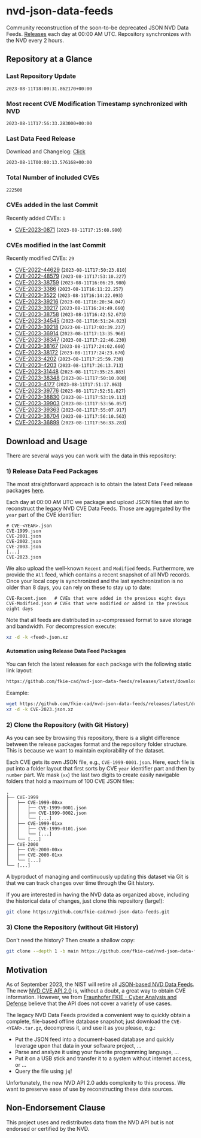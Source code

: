 # nvd-json-data-feeds

Community reconstruction of the soon-to-be deprecated JSON NVD Data Feeds. 
[Releases](https://github.com/fkie-cad/nvd-json-data-feeds/releases/latest) each day at 00:00 AM UTC.
Repository synchronizes with the NVD every 2 hours.

## Repository at a Glance

### Last Repository Update

```plain
2023-08-11T18:00:31.862170+00:00
```

### Most recent CVE Modification Timestamp synchronized with NVD

```plain
2023-08-11T17:56:33.283000+00:00
```

### Last Data Feed Release

Download and Changelog: [Click](https://github.com/fkie-cad/nvd-json-data-feeds/releases/latest)

```plain
2023-08-11T00:00:13.576168+00:00
```

### Total Number of included CVEs

```plain
222500
```

### CVEs added in the last Commit

Recently added CVEs: `1`

* [CVE-2023-0871](CVE-2023/CVE-2023-08xx/CVE-2023-0871.json) (`2023-08-11T17:15:08.980`)


### CVEs modified in the last Commit

Recently modified CVEs: `29`

* [CVE-2022-44629](CVE-2022/CVE-2022-446xx/CVE-2022-44629.json) (`2023-08-11T17:50:23.810`)
* [CVE-2022-48579](CVE-2022/CVE-2022-485xx/CVE-2022-48579.json) (`2023-08-11T17:53:10.227`)
* [CVE-2023-38759](CVE-2023/CVE-2023-387xx/CVE-2023-38759.json) (`2023-08-11T16:06:29.980`)
* [CVE-2023-3386](CVE-2023/CVE-2023-33xx/CVE-2023-3386.json) (`2023-08-11T16:11:22.257`)
* [CVE-2023-3522](CVE-2023/CVE-2023-35xx/CVE-2023-3522.json) (`2023-08-11T16:14:22.093`)
* [CVE-2023-39216](CVE-2023/CVE-2023-392xx/CVE-2023-39216.json) (`2023-08-11T16:20:34.047`)
* [CVE-2023-39217](CVE-2023/CVE-2023-392xx/CVE-2023-39217.json) (`2023-08-11T16:24:49.660`)
* [CVE-2023-38758](CVE-2023/CVE-2023-387xx/CVE-2023-38758.json) (`2023-08-11T16:42:52.673`)
* [CVE-2023-34545](CVE-2023/CVE-2023-345xx/CVE-2023-34545.json) (`2023-08-11T16:51:24.023`)
* [CVE-2023-39218](CVE-2023/CVE-2023-392xx/CVE-2023-39218.json) (`2023-08-11T17:03:39.237`)
* [CVE-2023-36914](CVE-2023/CVE-2023-369xx/CVE-2023-36914.json) (`2023-08-11T17:13:35.960`)
* [CVE-2023-38347](CVE-2023/CVE-2023-383xx/CVE-2023-38347.json) (`2023-08-11T17:22:46.230`)
* [CVE-2023-38167](CVE-2023/CVE-2023-381xx/CVE-2023-38167.json) (`2023-08-11T17:24:02.660`)
* [CVE-2023-38172](CVE-2023/CVE-2023-381xx/CVE-2023-38172.json) (`2023-08-11T17:24:23.670`)
* [CVE-2023-4202](CVE-2023/CVE-2023-42xx/CVE-2023-4202.json) (`2023-08-11T17:25:59.730`)
* [CVE-2023-4203](CVE-2023/CVE-2023-42xx/CVE-2023-4203.json) (`2023-08-11T17:26:13.713`)
* [CVE-2023-31448](CVE-2023/CVE-2023-314xx/CVE-2023-31448.json) (`2023-08-11T17:35:23.883`)
* [CVE-2023-38348](CVE-2023/CVE-2023-383xx/CVE-2023-38348.json) (`2023-08-11T17:50:10.000`)
* [CVE-2023-4177](CVE-2023/CVE-2023-41xx/CVE-2023-4177.json) (`2023-08-11T17:51:17.863`)
* [CVE-2023-39776](CVE-2023/CVE-2023-397xx/CVE-2023-39776.json) (`2023-08-11T17:52:51.827`)
* [CVE-2023-38830](CVE-2023/CVE-2023-388xx/CVE-2023-38830.json) (`2023-08-11T17:53:19.113`)
* [CVE-2023-39903](CVE-2023/CVE-2023-399xx/CVE-2023-39903.json) (`2023-08-11T17:53:56.057`)
* [CVE-2023-39363](CVE-2023/CVE-2023-393xx/CVE-2023-39363.json) (`2023-08-11T17:55:07.917`)
* [CVE-2023-38704](CVE-2023/CVE-2023-387xx/CVE-2023-38704.json) (`2023-08-11T17:56:10.563`)
* [CVE-2023-36899](CVE-2023/CVE-2023-368xx/CVE-2023-36899.json) (`2023-08-11T17:56:33.283`)


## Download and Usage

There are several ways you can work with the data in this repository:

### 1) Release Data Feed Packages

The most straightforward approach is to obtain the latest Data Feed release packages [here](https://github.com/fkie-cad/nvd-json-data-feeds/releases/latest).

Each day at 00:00 AM UTC we package and upload JSON files that aim to reconstruct the legacy NVD CVE Data Feeds.
Those are aggregated by the `year` part of the CVE identifier:

```
# CVE-<YEAR>.json
CVE-1999.json
CVE-2001.json
CVE-2002.json
CVE-2003.json
[...]
CVE-2023.json
```

We also upload the well-known `Recent` and `Modified` feeds.
Furthermore, we provide the `All` feed, which contains a recent snapshot of all NVD records.
Once your local copy is synchronized and the last synchronization is no older than 8 days, you can rely on these to stay up to date:

```plain
CVE-Recent.json   # CVEs that were added in the previous eight days
CVE-Modified.json # CVEs that were modified or added in the previous eight days
```

Note that all feeds are distributed in `xz`-compressed format to save storage and bandwidth.
For decompression execute:

```sh
xz -d -k <feed>.json.xz
```


#### Automation using Release Data Feed Packages

You can fetch the latest releases for each package with the following static link layout:

```sh
https://github.com/fkie-cad/nvd-json-data-feeds/releases/latest/download/CVE-<YEAR>.json.xz
```

Example:

```sh
wget https://github.com/fkie-cad/nvd-json-data-feeds/releases/latest/download/CVE-2023.json.xz
xz -d -k CVE-2023.json.xz
```

### 2) Clone the Repository (with Git History)

As you can see by browsing this repository, there is a slight difference between the release packages format and the repository folder structure.
This is because we want to maintain explorability of the dataset.

Each CVE gets its own JSON file, e.g., `CVE-1999-0001.json`.
Here, each file is put into a folder layout that first sorts by CVE `year` identifier part and then by `number` part.
We mask (`xx`) the last two digits to create easily navigable folders that hold a maximum of 100 CVE JSON files:

```plain
.
├── CVE-1999
│   ├── CVE-1999-00xx
│   │   ├── CVE-1999-0001.json
│   │   ├── CVE-1999-0002.json
│   │   └── [...]
│   ├── CVE-1999-01xx
│   │   ├── CVE-1999-0101.json
│   │   └── [...]
│   └── [...]
├── CVE-2000
│   ├── CVE-2000-00xx
│   ├── CVE-2000-01xx
│   └── [...]
└── [...]
```

A byproduct of managing and continuously updating this dataset via Git is that we can track changes over time through the Git history.

If you are interested in having the NVD data as organized above, including the historical data of changes, just clone this repository (large!):

```sh
git clone https://github.com/fkie-cad/nvd-json-data-feeds.git
```

### 3) Clone the Repository (without Git History)

Don't need the history? Then create a shallow copy:

```sh
git clone --depth 1 -b main https://github.com/fkie-cad/nvd-json-data-feeds.git
```

## Motivation

As of September 2023, the NIST will retire all [JSON-based NVD Data Feeds](https://nvd.nist.gov/vuln/data-feeds#divRetirementBanner-1).
The new [NVD CVE API 2.0](https://nvd.nist.gov/developers/vulnerabilities) is, without a doubt, a great way to obtain CVE information.
However, we from [Fraunhofer FKIE - Cyber Analysis and Defense](https://www.fkie.fraunhofer.de/en/departments/cad.html) believe that the API does not cover a variety of use cases.

The legacy NVD Data Feeds provided a convenient way to quickly obtain a complete, file-based offline database snapshot; just download the `CVE-<YEAR>.tar.gz`, decompress it, and use it as you please, e.g.:

* Put the JSON feed into a document-based database and quickly leverage upon that data in your software project, ...
* Parse and analyze it using your favorite programming language, ...
* Put it on a USB stick and transfer it to a system without internet access, or ...
* Query the file using `jq`!

Unfortunately, the new NVD API 2.0 adds complexity to this process.
We want to preserve ease of use by reconstructing these data sources.

## Non-Endorsement Clause

This project uses and redistributes data from the NVD API but is not endorsed or certified by the NVD.